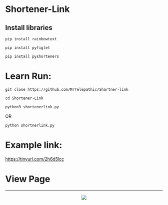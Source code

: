 # Shortener-Link

## Install libraries

`
pip install rainbowtext
`

`
pip install pyfiglet
`

`
pip install pyshorteners
`

# Learn Run:

`
git clone https://github.com/MrTelepathic/Shartner-link
`

`
cd Shortener-Link
`

`
python3 shortenerlink.py
`

  OR

`
python shortnerlink.py
`
# Example link:

https://tinyurl.com/2h6d5lcc


# View Page
<hr/>
<p align="center"><img align="center" src="https://profile-counter.glitch.me/{shortnerlink}/count.svg" /></p>


